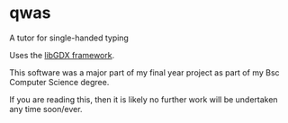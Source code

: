 # qwas
A tutor for single-handed typing

Uses the [libGDX framework](https://github.com/libgdx/libgdx).

This software was a major part of my final year project as part of my Bsc Computer Science degree.

If you are reading this, then it is likely no further work will be undertaken any time soon/ever.
